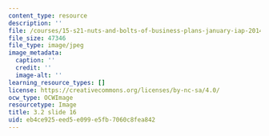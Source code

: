 ```yaml
---
content_type: resource
description: ''
file: /courses/15-s21-nuts-and-bolts-of-business-plans-january-iap-2014/eb4ce925eed5e099e5fb7060c8fea842_Slide16.JPG
file_size: 47346
file_type: image/jpeg
image_metadata:
  caption: ''
  credit: ''
  image-alt: ''
learning_resource_types: []
license: https://creativecommons.org/licenses/by-nc-sa/4.0/
ocw_type: OCWImage
resourcetype: Image
title: 3.2 slide 16
uid: eb4ce925-eed5-e099-e5fb-7060c8fea842
---
```

